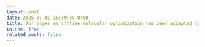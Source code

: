 ```yaml
---
layout: post
date: 2025-05-01 15:59:00-0400
title: Our paper on offline molecular optimization has been accepted to ICML 2025!
inline: true
related_posts: false
---
```



